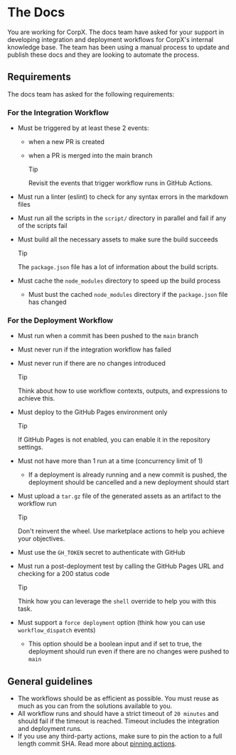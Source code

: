 # The Docs

You are working for CorpX. The docs team have asked for your support in developing integration and deployment workflows for CorpX's internal knowledge base. The team has been using a manual process to update and publish these docs and they are looking to automate the process.

## Requirements

The docs team has asked for the following requirements:

### For the Integration Workflow

- Must be triggered by at least these 2 events:
  - when a new PR is created
  - when a PR is merged into the main branch

    > [!TIP]
    > Revisit the events that trigger workflow runs in GitHub Actions.

- Must run a linter (eslint) to check for any syntax errors in the markdown files
- Must run all the scripts in the `script/` directory in parallel and fail if any of the scripts fail
- Must build all the necessary assets to make sure the build succeeds

    > [!TIP]
    > The `package.json` file has a lot of information about the build scripts.

- Must cache the `node_modules` directory to speed up the build process
  - Must bust the cached `node_modules` directory if the `package.json` file has changed

### For the Deployment Workflow

- Must run when a commit has been pushed to the `main` branch
- Must never run if the integration workflow has failed
- Must never run if there are no changes introduced

    > [!TIP]
    > Think about how to use workflow contexts, outputs, and expressions to achieve this.

- Must deploy to the GitHub Pages environment only

    > [!TIP]
    > If GitHub Pages is not enabled, you can enable it in the repository settings.

- Must not have more than 1 run at a time (concurrency limit of 1)
  - If a deployment is already running and a new commit is pushed, the deployment should be cancelled and a new deployment should start
- Must upload a `tar.gz` file of the generated assets as an artifact to the workflow run

    > [!TIP]
    > Don't reinvent the wheel. Use marketplace actions to help you achieve your objectives.

- Must use the `GH_TOKEN` secret to authenticate with GitHub
- Must run a post-deployment test by calling the GitHub Pages URL and checking for a 200 status code

    > [!TIP]
    > Think how you can leverage the `shell` override to help you with this task.

- Must support a `force deployment` option (think how you can use `workflow_dispatch` events)
  - This option should be a boolean input and if set to true, the deployment should run even if there are no changes were pushed to `main`

## General guidelines

- The workflows should be as efficient as possible. You must reuse as much as you can from the solutions available to you.
- All workflow runs and should have a strict timeout of `20 minutes` and should fail if the timeout is reached. Timeout includes the integration and deployment runs.
- If you use any third-party actions, make sure to pin the action to a full length commit SHA. Read more about [pinning actions](https://docs.github.com/en/actions/security-guides/security-hardening-for-github-actions#using-third-party-actions).